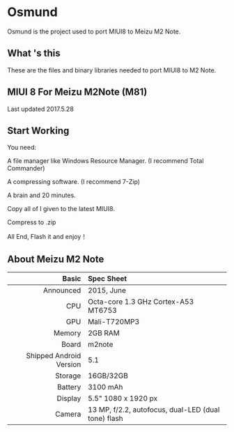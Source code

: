 # Osmund

Osmund is the project used to port MIUI8 to Meizu M2 Note.

## What 's this

These are the files and binary libraries needed to port MIUI8 to M2 Note.

## MIUI 8 For Meizu M2Note (M81)

Last updated 2017.5.28

## Start Working

You need:

A file manager like Windows Resource Manager. (I recommend Total Commander)
 
A compressing software. (I recommend 7-Zip)

A brain and 20 minutes.

Copy all of I given to the latest MIUI8.

Compress to .zip

All End, Flash it and enjoy！

## About Meizu M2 Note 


Basic   | Spec Sheet
-------:|:-------------------------
Announced | 2015, June
CPU     | Octa-core 1.3 GHz Cortex-A53 MT6753
GPU     | Mali-T720MP3
Memory  | 2GB RAM
Board   | m2note
Shipped Android Version | 5.1
Storage | 16GB/32GB
Battery | 3100 mAh
Display | 5.5" 1080 x 1920 px
Camera  | 13 MP, f/2.2, autofocus, dual-LED (dual tone) flash
